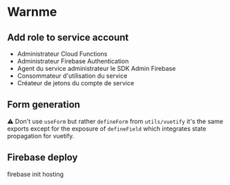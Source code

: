 # Warnme

## Add role to service account
* Administrateur Cloud Functions
* Administrateur Firebase Authentication
* Agent du service administrateur le SDK Admin Firebase
* Consommateur d'utilisation du service
* Créateur de jetons du compte de service 

## Form generation

⚠️ Don't use ``useForm`` but rather ``defineForm`` from ``utils/vuetify`` it's the same exports except for the exposure of ``defineField`` which integrates state propagation for vuetify.

## Firebase deploy

firebase init hosting
